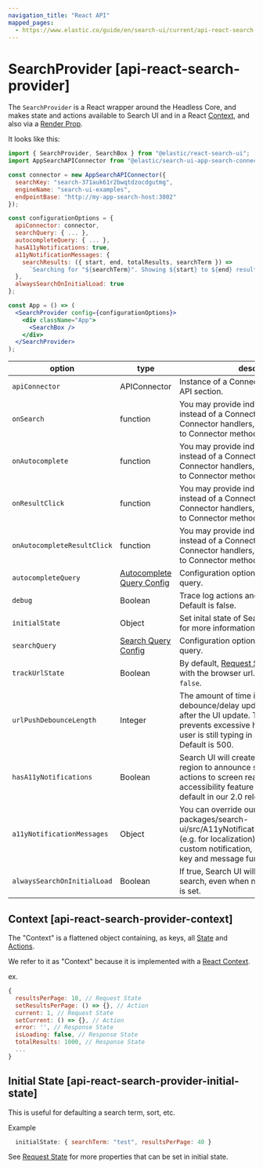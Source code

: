 ```yaml
---
navigation_title: "React API"
mapped_pages:
  - https://www.elastic.co/guide/en/search-ui/current/api-react-search-provider.html
---
```


# SearchProvider [api-react-search-provider]

The `SearchProvider` is a React wrapper around the Headless Core, and makes state and actions available to Search UI and in a React [Context](https://reactjs.org/docs/context.html), and also via a [Render Prop](https://reactjs.org/docs/render-props.html).

It looks like this:

```jsx
import { SearchProvider, SearchBox } from "@elastic/react-search-ui";
import AppSearchAPIConnector from "@elastic/search-ui-app-search-connector";

const connector = new AppSearchAPIConnector({
  searchKey: "search-371auk61r2bwqtdzocdgutmg",
  engineName: "search-ui-examples",
  endpointBase: "http://my-app-search-host:3002"
});

const configurationOptions = {
  apiConnector: connector,
  searchQuery: { ... },
  autocompleteQuery: { ... },
  hasA11yNotifications: true,
  a11yNotificationMessages: {
    searchResults: ({ start, end, totalResults, searchTerm }) =>
      `Searching for "${searchTerm}". Showing ${start} to ${end} results out of ${totalResults}.`
  },
  alwaysSearchOnInitialLoad: true
};

const App = () => (
  <SearchProvider config={configurationOptions}>
    <div className="App">
      <SearchBox />
    </div>
  </SearchProvider>
);
```

| option                      | type                                                                                                        | description                                                                                                                                                                                                                 |
| --------------------------- | ----------------------------------------------------------------------------------------------------------- | --------------------------------------------------------------------------------------------------------------------------------------------------------------------------------------------------------------------------- |
| `apiConnector`              | APIConnector                                                                                                | Instance of a Connector. See Connectors API section.                                                                                                                                                                        |
| `onSearch`                  | function                                                                                                    | You may provide individual handlers instead of a Connector, override individual Connector handlers, or act as middleware to Connector methods.                                                                              |
| `onAutocomplete`            | function                                                                                                    | You may provide individual handlers instead of a Connector, override individual Connector handlers, or act as middleware to Connector methods.                                                                              |
| `onResultClick`             | function                                                                                                    | You may provide individual handlers instead of a Connector, override individual Connector handlers, or act as middleware to Connector methods.                                                                              |
| `onAutocompleteResultClick` | function                                                                                                    | You may provide individual handlers instead of a Connector, override individual Connector handlers, or act as middleware to Connector methods.                                                                              |
| `autocompleteQuery`         | [Autocomplete Query Config](/reference/api-core-configuration.md#api-core-configuration-autocomplete-query) | Configuration options for the autocomplete query.                                                                                                                                                                           |
| `debug`                     | Boolean                                                                                                     | Trace log actions and state changes. Default is false.                                                                                                                                                                      |
| `initialState`              | Object                                                                                                      | Set inital state of Search UI. See [Initial State](#api-react-search-provider-initial-state) for more information.                                                                                                          |
| `searchQuery`               | [Search Query Config](/reference/api-core-configuration.md#api-core-configuration-autocomplete-query)       | Configuration options for the main search query.                                                                                                                                                                            |
| `trackUrlState`             | Boolean                                                                                                     | By default, [Request State](/reference/api-core-state.md#api-core-state-request-state) will be synced with the browser url. To turn this off, pass `false`.                                                                 |
| `urlPushDebounceLength`     | Integer                                                                                                     | The amount of time in milliseconds to debounce/delay updating the browser url after the UI update. This, for example, prevents excessive history entries while a user is still typing in a live search box. Default is 500. |
| `hasA11yNotifications`      | Boolean                                                                                                     | Search UI will create a visually hidden live region to announce search results & other actions to screen reader users. This accessibility feature will be turned on by default in our 2.0 release. Default is false.        |
| `a11yNotificationMessages`  | Object                                                                                                      | You can override our default screen reader packages/search-ui/src/A11yNotifications.js#L49[messages] (e.g. for localization), or create your own custom notification, by passing in your own key and message function(s).   |
| `alwaysSearchOnInitialLoad` | Boolean                                                                                                     | If true, Search UI will always do an initial search, even when no inital Request State is set.                                                                                                                              |

## Context [api-react-search-provider-context]

The "Context" is a flattened object containing, as keys, all [State](/reference/api-core-state.md) and [Actions](/reference/api-core-actions.md).

We refer to it as "Context" because it is implemented with a [React Context](https://reactjs.org/docs/context.html).

ex.

```js
{
  resultsPerPage: 10, // Request State
  setResultsPerPage: () => {}, // Action
  current: 1, // Request State
  setCurrent: () => {}, // Action
  error: '', // Response State
  isLoading: false, // Response State
  totalResults: 1000, // Response State
  ...
}
```

## Initial State [api-react-search-provider-initial-state]

This is useful for defaulting a search term, sort, etc.

Example

```js
  initialState: { searchTerm: "test", resultsPerPage: 40 }
```

See [Request State](/reference/api-core-state.md) for more properties that can be set in initial state.
